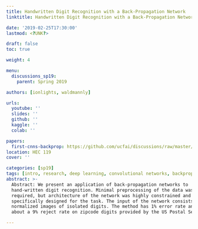 ```yaml
---
title: Handwritten Digit Recognition with a Back-Propagation Network
linktitle: Handwritten Digit Recognition with a Back-Propagation Network

date: '2019-02-25T17:30:00'
lastmod: <?UNK?>

draft: false
toc: true

weight: 4

menu:
  discussions_sp19:
    parent: Spring 2019

authors: [ionlights, waldmannly]

urls:
  youtube: ''
  slides: ''
  github: ''
  kaggle: ''
  colab: ''

papers:
  first-cnns-backprop: https://github.com/ucfai/discussions/raw/master/sp19/first-cnns-backprop.pdf
location: HEC 119
cover: ''

categories: [sp19]
tags: [intro, research, deep learning, convolutional networks, backpropagation]
abstract: >-
  Abstract: We present an application of back-propagation networks to
  hand-written digit recognition. Minimal preprocessing of the data was
  required, but architecture of the network was highly constrained and
  specifically designed for the task. The input of the network consists of
  normalized images of isolated digits. The method has 1% error rate and
  about a 9% reject rate on zipcode digits provided by the US Postal Service.

---
```


<!-- TODO Add Meeting Notes/Contents here -->
<!-- NOTE Refer the Documentation if you're unsure how to format/add to this. -->
